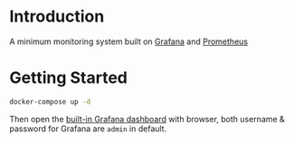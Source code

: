 # Introduction

A minimum monitoring system built on [Grafana](https://grafana.com/) and [Prometheus](https://prometheus.io/)

# Getting Started

```bash
docker-compose up -d
```

Then open the [built-in Grafana dashboard](http://localhost:3000/d/system/docker-monitoring) with browser, both username & password for Grafana are `admin` in default.


